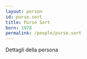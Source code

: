 ```yaml
---
layout: person
id: purse.sort
title: Purse Sort
born: 1978
permalink: /people/purse.sort
---
```


Dettagli della persona 